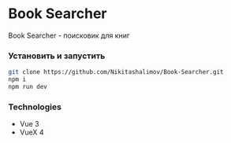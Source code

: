 # Book Searcher

Book Searcher - поисковик для книг


### Установить и запустить

```sh
git clone https://github.com/Nikitashalimov/Book-Searcher.git
npm i
npm run dev
```



### Technologies

- Vue 3
- VueX 4